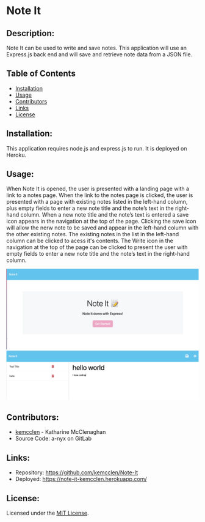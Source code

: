 # Note It

## Description:
Note It can be used to write and save notes. This application will use an Express.js back end and will save and retrieve note data from a JSON file.

## Table of Contents

- [Installation](#installation)
- [Usage](#usage)
- [Contributors](#contributors)
- [Links](#links)
- [License](#license)

## Installation:
This application requires node.js and express.js to run. It is deployed on Heroku.

## Usage:
When Note It is opened, the user is presented with a landing page with a link to a notes page. When the link to the notes page is clicked, the user is presented with a page with existing notes listed in the left-hand column, plus empty fields to enter a new note title and the note’s text in the right-hand column. When a new note title and the note’s text is entered a save icon appears in the navigation at the top of the page. Clicking the save icon will allow the nerw note to be saved and appear in the left-hand column with the other existing notes. The existing notes in the list in the left-hand column can be clicked to acess it's contents. The Write icon in the navigation at the top of the page can be clicked to present the user with empty fields to enter a new note title and the note’s text in the right-hand column.

![home](/Assets/home.png)
![notes](/Assets/notes.png)

## Contributors:
- [kemcclen](https://github.com/kemcclen)  - Katharine McClenaghan
- Source Code: a-nyx on GitLab

## Links: 
- Repository: https://github.com/kemcclen/Note-It
- Deployed: https://note-it-kemcclen.herokuapp.com/

## License:
Licensed under the [MIT License](https://opensource.org/license/mit/).
